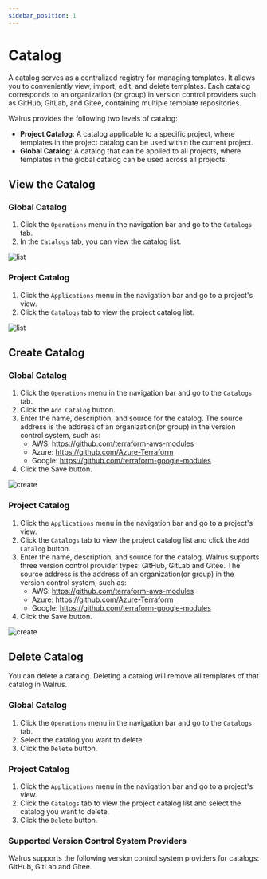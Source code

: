 ```yaml
---
sidebar_position: 1
---
```


# Catalog

A catalog serves as a centralized registry for managing templates. It allows you to conveniently view, import, edit, and delete templates. Each catalog corresponds to an organization (or group) in version control providers such as GitHub, GitLab, and Gitee, containing multiple template repositories.

Walrus provides the following two levels of catalog:

- **Project Catalog**: A catalog applicable to a specific project, where templates in the project catalog can be used within the current project.
- **Global Catalog**: A catalog that can be applied to all projects, where templates in the global catalog can be used across all projects.

## View the Catalog

### Global Catalog

1. Click the `Operations` menu in the navigation bar and go to the `Catalogs` tab.
2. In the `Catalogs` tab, you can view the catalog list.

![list](/img/v0.5.0/operation/catalog/list-catalog-en.png)

### Project Catalog

1. Click the `Applications` menu in the navigation bar and go to a project's view.
2. Click the `Catalogs` tab to view the project catalog list.

![list](/img/v0.5.0/operation/catalog/list-project-catalog-en.png)

## Create Catalog

### Global Catalog

1. Click the `Operations` menu in the navigation bar and go to the `Catalogs` tab.
2. Click the `Add Catalog` button.
3. Enter the name, description, and source for the catalog. The source address is the address of an organization(or group) in the version control system, such as:
	- AWS: https://github.com/terraform-aws-modules
	- Azure: https://github.com/Azure-Terraform
	- Google: https://github.com/terraform-google-modules
4. Click the Save button.

![create](/img/v0.5.0/operation/catalog/create-en.png)

### Project Catalog

1. Click the `Applications` menu in the navigation bar and go to a project's view.
2. Click the `Catalogs` tab to view the project catalog list and click the `Add Catalog` button.
3. Enter the name, description, and source for the catalog. Walrus supports three version control provider types: GitHub, GitLab and Gitee. The source address is the address of an organization(or group) in the version control system, such as:
	- AWS: https://github.com/terraform-aws-modules
	- Azure: https://github.com/Azure-Terraform
	- Google: https://github.com/terraform-google-modules
4. Click the Save button.

![create](/img/v0.5.0/operation/catalog/create-project-en.png)

## Delete Catalog

You can delete a catalog. Deleting a catalog will remove all templates of that catalog in Walrus.

### Global Catalog

1. Click the `Operations` menu in the navigation bar and go to the `Catalogs` tab.
2. Select the catalog you want to delete.
3. Click the `Delete` button.

### Project Catalog

1. Click the `Applications` menu in the navigation bar and go to a project's view.
2. Click the `Catalogs` tab to view the project catalog list and select the catalog you want to delete.
3. Click the `Delete` button.

### Supported Version Control System Providers 

Walrus supports the following version control system providers for catalogs: GitHub, GitLab and Gitee.
